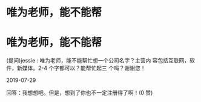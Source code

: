 # 唯为老师，能不能帮

# 唯为老师，能不能帮

(提问)jessie : 唯为老师，能不能帮忙想一个公司名字？主营内 容包括互联网，软件，新媒体。2-4 个字都可以？能帮忙起三 个吗？谢谢您！

2019-07-29

回答：我想想吧。但是，想到了你也不一定注册得了啊！(0 赞)